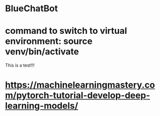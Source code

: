 # BlueChatBot

# command to switch to virtual environment: source venv/bin/activate
This is a test!!! 
# https://machinelearningmastery.com/pytorch-tutorial-develop-deep-learning-models/ 
